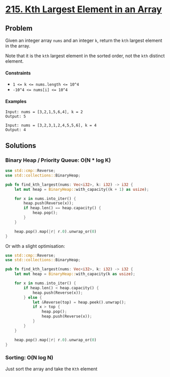 # [215. Kth Largest Element in an Array](https://leetcode.com/problems/kth-largest-element-in-an-array/)

## Problem

Given an integer array `nums` and an integer `k`, return the `kth` largest
element in the array.

Note that it is the `kth` largest element in the sorted order, not the `kth`
distinct element.

#### Constraints

* `1 <= k <= nums.length <= 10^4`
* `-10^4 <= nums[i] <= 10^4`

#### Examples

```text
Input: nums = [3,2,1,5,6,4], k = 2
Output: 5
```

```text
Input: nums = [3,2,3,1,2,4,5,5,6], k = 4
Output: 4
```

## Solutions

### Binary Heap / Priority Queue:  O(N * log K)

```rust
use std::cmp::Reverse;
use std::collections::BinaryHeap;

pub fn find_kth_largest(nums: Vec<i32>, k: i32) -> i32 {
    let mut heap = BinaryHeap::with_capacity((k + 1) as usize);

    for x in nums.into_iter() {
        heap.push(Reverse(x));
        if heap.len() == heap.capacity() {
            heap.pop();
        }
    }

    heap.pop().map(|r| r.0).unwrap_or(0)
}
```

Or with a slight optimisation:

```rust
use std::cmp::Reverse;
use std::collections::BinaryHeap;

pub fn find_kth_largest(nums: Vec<i32>, k: i32) -> i32 {
    let mut heap = BinaryHeap::with_capacity(k as usize);

    for x in nums.into_iter() {
        if heap.len() < heap.capacity() {
            heap.push(Reverse(x));
        } else {
            let &Reverse(top) = heap.peek().unwrap();
            if x > top {
                heap.pop();
                heap.push(Reverse(x));
            }
        }
    }

    heap.pop().map(|r| r.0).unwrap_or(0)
}
```

### Sorting: O(N log N)

Just sort the array and take the `Kth` element